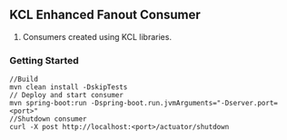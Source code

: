 ## KCL Enhanced Fanout Consumer
1. Consumers created using KCL libraries.

### Getting Started

```
//Build 
mvn clean install -DskipTests
// Deploy and start consumer
mvn spring-boot:run -Dspring-boot.run.jvmArguments="-Dserver.port=<port>"
//Shutdown consumer
curl -X post http://localhost:<port>/actuator/shutdown

```

